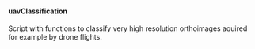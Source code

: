 #### uavClassification

Script with functions to classify very high resolution orthoimages aquired for example by drone flights.
